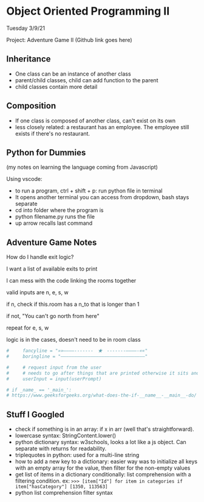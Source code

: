 # Object Oriented Programming II

Tuesday 3/9/21

Project: Adventure Game II (Github link goes here)

## Inheritance

- One class can be an instance of another class
- parent/child classes, child can add function to the parent
- child classes contain more detail

## Composition

- If one class is composed of another class, can't exist on its own
- less closely related: a restaurant has an employee. The employee still exists if there's no restaurant.

## Python for Dummies

(my notes on learning the language coming from Javascript)

Using vscode:

- to run a program, ctrl + shift + p: run python file in terminal
- It opens another terminal you can access from dropdown, bash stays separate
- cd into folder where the program is
- python filename.py runs the file
- up arrow recalls last command

## Adventure Game Notes

How do I handle exit logic?

I want a list of available exits to print

I can mess with the code linking the rooms together

valid inputs are n, e, s, w

if n, check if this.room has a n_to that is longer than 1

if not, "You can't go north from here"

repeat for e, s, w

logic is in the cases, doesn't need to be in room class

```python
#     fancyline = "»»————-------　★　-------————-««"
#     boringline = "———————————————————————————————"

#     # request input from the user
#     # needs to go after things that are printed otherwise it sits and waits for input
#     userInput = input(userPrompt)

# if _name_ == '_main_':
# https://www.geeksforgeeks.org/what-does-the-if-__name__-__main__-do/
```

## Stuff I Googled

- check if something is in an array: if x in arr (well that's straightforward).
- lowercase syntax: StringContent.lower()
- python dictionary syntax: w3schools, looks a lot like a js object. Can separate with returns for readability.
- triplequotes in python: used for a multi-line string
- how to add a new key to a dictionary: easier way was to initialize all keys with an empty array for the value, then filter for the non-empty values
- get list of items in a dictionary conditionally: list comprehension with a filtering condition. ex: `>>> [item["Id"] for item in categories if item["hasCategory"]
[1350, 113563]`
- python list comprehension filter syntax

